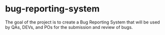 # bug-reporting-system
The goal of the project is to create a Bug Reporting System that will be used by QAs, DEVs, and POs for the submission and review of bugs.
